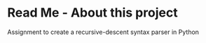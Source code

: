 <h1>Read Me - About this project</h1>

<body>
Assignment to create a recursive-descent syntax parser in Python
</body>